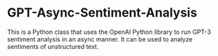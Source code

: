 # GPT-Async-Sentiment-Analysis
This is a Python class that uses the OpenAI Python library to run GPT-3 sentiment analysis in an async manner. It can be used to analyze sentiments of unstructured text.
